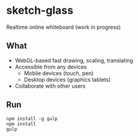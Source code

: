 sketch-glass
========

Realtime online whiteboard (work in progress)

## What

* WebGL-based fast drawing, scaling, translating
* Accessible from any devices
  * Mobile devices (touch, pen)
  * Desktop devices (graphics tablets)
* Collaborate with other users

## Run

```
npm install -g gulp
npm install
gulp
```
